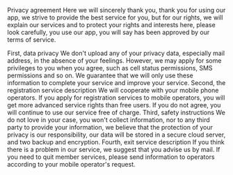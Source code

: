 Privacy agreement
Here we will sincerely thank you, thank you for using our app, we strive to provide the best service for you, but for our rights, we will explain our services and to protect your rights and interests here, please look carefully, you use our app, you will say has been approved by our terms of service.

First, data privacy
We don't upload any of your privacy data, especially mail address, in the absence of your feelings. However, we may apply for some privileges to you when you agree, such as cell status permissions, SMS permissions and so on. We guarantee that we will only use these information to complete your service and improve your service.
Second, the registration service description
We will cooperate with your mobile phone operators. If you apply for registration services to mobile operators, you will get more advanced service rights than free users. If you do not agree, you will continue to use our service free of charge.
Third, safety instructions
We do not love in your case, you won't collect information, nor to any third party to provide your information, we believe that the protection of your privacy is our responsibility, our data will be stored in a secure cloud server, and two backup and encryption.
Fourth, exit service description
If you think there is a problem in our service, we suggest that you advise us by mail. If you need to quit member services, please send information to operators according to your mobile operator's request.
